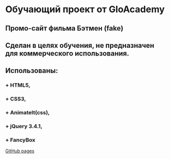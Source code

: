 # Обучающий проект от GloAcademy

## Промо-сайт фильма Бэтмен (fake)

## Сделан в целях обучения, не предназначен для коммерческого использования.

## Использованы: 
  ### + HTML5,
  ### + CSS3,
  ### + AnimateIt(css),
  ### + jQuery 3.4.1,
  ### + FancyBox

[GitHub pages](https://ok-webdev.github.io/Batman/)
